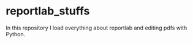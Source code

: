# reportlab_stuffs
In this repository I load everything about reportlab and editing pdfs with Python.
